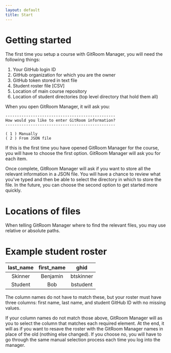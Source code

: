 ```yaml
---
layout: default
title: Start
---
```


# Getting started

The first time you setup a course with GitRoom Manager, you will need
the following things:

1. Your GitHub login ID
2. GitHub organization for which you are the owner
3. GitHub token stored in text file
4. Student roster file [CSV]
5. Location of main course repository
6. Location of student directories (top level directory that hold them
   all)

When you open GitRoom Manager, it will ask you:

```
------------------------------------------------
How would you like to enter GitRoom information?
------------------------------------------------

( 1 ) Manually
( 2 ) From JSON file
```

If this is the first time you have opened GitRoom Manager for the
course, you will have to choose the first option. GitRoom Manager will
ask you for each item.

Once complete, GitRoom Manager will ask if you want to store all the
relevant information in a JSON file. You will have a chance to review
what you've typed and then be able to select the directory in which to
store the file. In the future, you can choose the second option to get
started more quickly.

# Locations of files

When telling GitRoom Manager where to find the relevant files, you may
use relative or absolute paths.

# Example student roster

|last\_name|first\_name|ghid|  
|:---:|:---:|:---:|  
|Skinner|Benjamin|btskinner|  
|Student|Bob|bstudent|

The column names do not have to match these, but your roster must have
three columns: first name, last name, and student GitHub ID with no
missing values.

If your column names do not match those above, GitRoom Manager will as
you to select the column that matches each required element. At the
end, it will as if you want to resave the roster with the GitRoom
Manager names in place of the old (nothing else changed). If you
choose no, you will have to go through the same manual selection
process each time you log into the manager.

